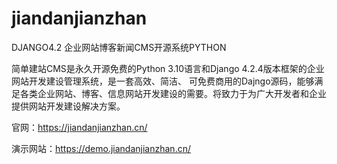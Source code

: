 # jiandanjianzhan
DJANGO4.2 企业网站博客新闻CMS开源系统PYTHON


简单建站CMS是永久开源免费的Python 3.10语言和Django 4.2.4版本框架的企业网站开发建设管理系统，是一套高效、简洁、 可免费商用的Dajngo源码，能够满足各类企业网站、博客、信息网站开发建设的需要。将致力于为广大开发者和企业提供网站开发建设解决方案。

官网：https://jiandanjianzhan.cn/

演示网站：https://demo.jiandanjianzhan.cn/
